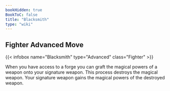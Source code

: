 ```yaml
---
bookHidden: true
BookToC: false
title: "Blacksmith"
type: "wiki"
---
```

## Fighter Advanced Move
{{< infobox name="Blacksmith" type="Advanced" class="Fighter" >}}

When you have access to a forge you can graft the magical powers of a weapon onto your signature weapon. This process destroys the magical weapon. Your signature weapon gains the magical powers of the destroyed weapon.